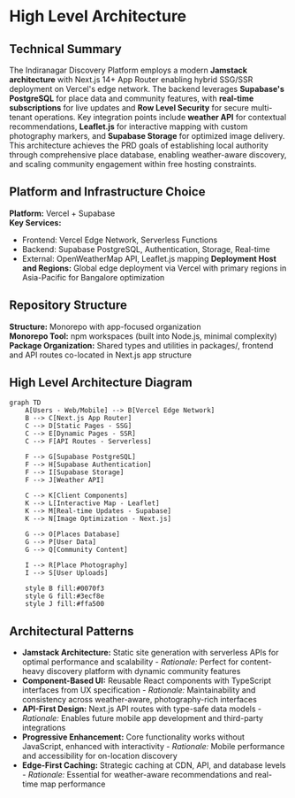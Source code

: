 # High Level Architecture

## Technical Summary

The Indiranagar Discovery Platform employs a modern **Jamstack architecture** with Next.js 14+ App Router enabling hybrid SSG/SSR deployment on Vercel's edge network. The backend leverages **Supabase's PostgreSQL** for place data and community features, with **real-time subscriptions** for live updates and **Row Level Security** for secure multi-tenant operations. Key integration points include **weather API** for contextual recommendations, **Leaflet.js** for interactive mapping with custom photography markers, and **Supabase Storage** for optimized image delivery. This architecture achieves the PRD goals of establishing local authority through comprehensive place database, enabling weather-aware discovery, and scaling community engagement within free hosting constraints.

## Platform and Infrastructure Choice

**Platform:** Vercel + Supabase  
**Key Services:** 
- Frontend: Vercel Edge Network, Serverless Functions
- Backend: Supabase PostgreSQL, Authentication, Storage, Real-time
- External: OpenWeatherMap API, Leaflet.js mapping
**Deployment Host and Regions:** Global edge deployment via Vercel with primary regions in Asia-Pacific for Bangalore optimization

## Repository Structure

**Structure:** Monorepo with app-focused organization  
**Monorepo Tool:** npm workspaces (built into Node.js, minimal complexity)  
**Package Organization:** Shared types and utilities in packages/, frontend and API routes co-located in Next.js app structure

## High Level Architecture Diagram

```mermaid
graph TD
    A[Users - Web/Mobile] --> B[Vercel Edge Network]
    B --> C[Next.js App Router]
    C --> D[Static Pages - SSG]
    C --> E[Dynamic Pages - SSR]
    C --> F[API Routes - Serverless]
    
    F --> G[Supabase PostgreSQL]
    F --> H[Supabase Authentication]
    F --> I[Supabase Storage]
    F --> J[Weather API]
    
    C --> K[Client Components]
    K --> L[Interactive Map - Leaflet]
    K --> M[Real-time Updates - Supabase]
    K --> N[Image Optimization - Next.js]
    
    G --> O[Places Database]
    G --> P[User Data]
    G --> Q[Community Content]
    
    I --> R[Place Photography]
    I --> S[User Uploads]
    
    style B fill:#0070f3
    style G fill:#3ecf8e
    style J fill:#ffa500
```

## Architectural Patterns

- **Jamstack Architecture:** Static site generation with serverless APIs for optimal performance and scalability - _Rationale:_ Perfect for content-heavy discovery platform with dynamic community features
- **Component-Based UI:** Reusable React components with TypeScript interfaces from UX specification - _Rationale:_ Maintainability and consistency across weather-aware, photography-rich interfaces
- **API-First Design:** Next.js API routes with type-safe data models - _Rationale:_ Enables future mobile app development and third-party integrations
- **Progressive Enhancement:** Core functionality works without JavaScript, enhanced with interactivity - _Rationale:_ Mobile performance and accessibility for on-location discovery
- **Edge-First Caching:** Strategic caching at CDN, API, and database levels - _Rationale:_ Essential for weather-aware recommendations and real-time map performance

